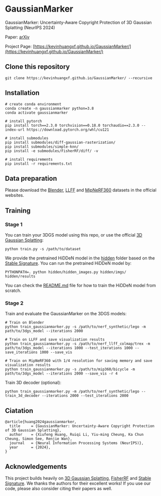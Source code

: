 # GaussianMarker

GaussianMarker: Uncertainty-Aware Copyright Protection of 3D Gaussian Splatting (NeurIPS 2024)

Paper: [arXiv](https://arxiv.org/pdf/2410.23718)

Project Page: [https://kevinhuangxf.github.io/GaussianMarker/](https://kevinhuangxf.github.io/GaussianMarker/)

## Clone this repository

```
git clone https://kevinhuangxf.github.io/GaussianMarker/ --recursive
```

## Installation

```
# create conda environment
conda create -n gaussianmarker python=3.8
conda activate gaussianmarker

# install pytorch
pip install torch==2.3.0 torchvision==0.18.0 torchaudio==2.3.0 --index-url https://download.pytorch.org/whl/cu121

# install submodules
pip install submodules/diff-gaussian-rasterization/
pip install submodules/simple-knn/
pip install -e submodules/FisherRF/diff/ -v

# install requirements
pip install -r requirements.txt
```

## Data preparation

Please download the [Blender](https://github.com/bmild/nerf), [LLFF](https://github.com/Fyusion/LLFF) and [MipNeRF360](https://jonbarron.info/mipnerf360/) datasets in the official websites.

## Training

### Stage 1

You can train your 3DGS model using this repo, or use the official [3D Gaussian Splatting](https://github.com/graphdeco-inria/gaussian-splatting):

```
python train.py -s /path/to/dataset
```

We provide the pretrained HiDDeN model in the [hidden](hidden) folder based on the [Stable Signature](https://github.com/facebookresearch/stable_signature). You can run the pretrained HiDDeN model by:

```
PYTHONPATH=. python hidden/hidden_images.py hidden/imgs/ hidden/results
```

You can check the [README.md](hidden/README.md) file for how to train the HiDDeN model from scratch.

### Stage 2

Train and evaluate the GaussianMarker on the 3DGS models:

```
# Train on Blender
python train_gaussianmarker.py -s /path/to/nerf_synthetic/lego -m path/to/3dgs_model --iterations 2000

# Train on LLFF and save visualization results
python train_gaussianmarker.py -s /path/to/nerf_llff_colmap/trex -m path/to/3dgs_model --iterations 1000 --test_iterations 1000 --save_iterations 1000 --save_vis

# Train on MipNeRF360 with 1/4 resolotion for saving memory and save visualization results
python train_gaussianmarker.py -s /path/to/mip360/bicycle -m path/to/3dgs_model --iterations 2000 --save_vis -r 4
```

Train 3D decoder (optional):

```
python train_gaussianmarker.py -m /path/to/nerf_synthetic/lego --train_3d_decoder --iterations 2000 --test_iterations 2000
```

## Ciatation

```
@article{huang2024gaussianmarker,
  title     = {GaussianMarker: Uncertainty-Aware Copyright Protection of 3D Gaussian Splatting},
  author    = {Xiufeng Huang, Ruiqi Li, Yiu-ming Cheung, Ka Chun Cheung, Simon See, Renjie Wan},
  journal   = {Neural Information Processing Systems (NeurIPS)},
  year      = {2024},
}
```

## Acknowledgements

This project builds heavily on [3D Gaussian Splatting](https://github.com/graphdeco-inria/gaussian-splatting), [FisherRF](https://github.com/JiangWenPL/FisherRF) and [Stable Signature](https://github.com/facebookresearch/stable_signature). We thanks the authors for their excellent works! If you use our code, please also consider citing their papers as well.
